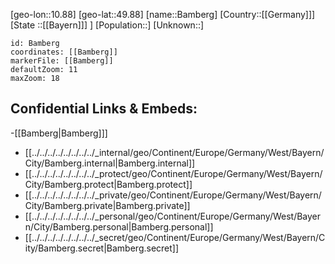 ﻿---
location: [49.88,10.88]
mapzoom: [7,12] 
mapmarker: city 
type: City
tags:
- geo/City


SpocWebEntityId: 29004
isDeleted: false
confidential: public

---
[geo-lon::10.88]
[geo-lat::49.88]
[name::Bamberg]
[Country::[[Germany]]]
[State ::[[Bayern]]] ]
[Population::]
[Unknown::]


```leaflet
id: Bamberg
coordinates: [[Bamberg]]
markerFile: [[Bamberg]]
defaultZoom: 11 
maxZoom: 18
```


## Confidential Links & Embeds: 
-[[Bamberg|Bamberg]]] 
- [[../../../../../../../../_internal/geo/Continent/Europe/Germany/West/Bayern/City/Bamberg.internal|Bamberg.internal]] 
- [[../../../../../../../../_protect/geo/Continent/Europe/Germany/West/Bayern/City/Bamberg.protect|Bamberg.protect]] 
- [[../../../../../../../../_private/geo/Continent/Europe/Germany/West/Bayern/City/Bamberg.private|Bamberg.private]] 
- [[../../../../../../../../_personal/geo/Continent/Europe/Germany/West/Bayern/City/Bamberg.personal|Bamberg.personal]] 
- [[../../../../../../../../_secret/geo/Continent/Europe/Germany/West/Bayern/City/Bamberg.secret|Bamberg.secret]] 
